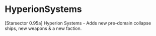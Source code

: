 # HyperionSystems
[Starsector 0.95a] Hyperion Systems - Adds new pre-domain collapse ships, new weapons & a new faction.
